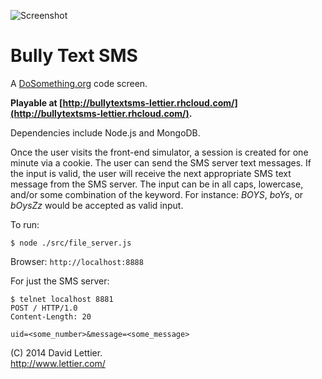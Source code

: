 ![Screenshot](http://raw.github.com/lettier/bullytextsms/master/screenshot.jpg)

# Bully Text SMS

A [DoSomething.org](https://www.dosomething.org) code screen.  

**Playable at [http://bullytextsms-lettier.rhcloud.com/](http://bullytextsms-lettier.rhcloud.com/).**

Dependencies include Node.js and MongoDB.  

Once the user visits the front-end simulator, a session is created for one minute via a cookie. The user can send the SMS server text messages. If the input is valid, the user will receive the next appropriate SMS text message from the SMS server. The input can be in all caps, lowercase, and/or some combination of the keyword. For instance: _BOYS_, _boYs_, or _bOysZz_ would be accepted as valid input.

To run:  
```$ node ./src/populate_db_sms_msgs.js
$ node ./src/file_server.js
```
Browser: `http://localhost:8888`

For just the SMS server:
```$ node ./src/sms_server.js
$ telnet localhost 8881
POST / HTTP/1.0
Content-Length: 20
  
uid=<some_number>&message=<some_message>
```

(C) 2014 David Lettier.  
http://www.lettier.com/